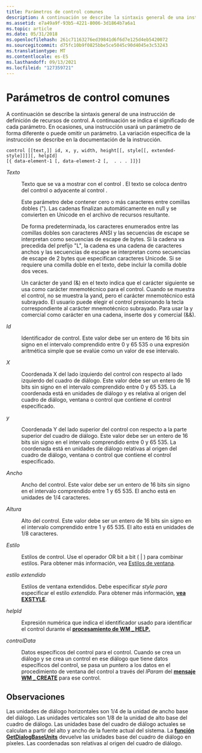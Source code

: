 ```yaml
---
title: Parámetros de control comunes
description: A continuación se describe la sintaxis general de una instrucción de definición de recursos de control.
ms.assetid: e7a49a9f-93b5-4221-8006-3d1864b7a6a1
ms.topic: article
ms.date: 05/31/2018
ms.openlocfilehash: 261c71163276ed39841d6f6d7e125d4eb5420072
ms.sourcegitcommit: d75fc10b9f0825bbe5ce5045c90d4045e3c53243
ms.translationtype: MT
ms.contentlocale: es-ES
ms.lasthandoff: 09/13/2021
ms.locfileid: "127359721"
---
```

# <a name="common-control-parameters"></a>Parámetros de control comunes

A continuación se describe la sintaxis general de una instrucción de definición de recursos de control. A continuación se indica el significado de cada parámetro. En ocasiones, una instrucción usará un parámetro de forma diferente o puede omitir un parámetro. La variación específica de la instrucción se describe en la documentación de la instrucción.

``` syntax
control [[text,]] id, x, y, width, height[[, style[[, extended-style]]]][, helpId]
[{ data-element-1 [, data-element-2 [,  . . . ]]}]
```

<dl> <dt>

<span id="text"></span><span id="TEXT"></span>*Texto*
</dt> <dd>

Texto que se va a mostrar con el control . El texto se coloca dentro del control o adyacente al control .

Este parámetro debe contener cero o más caracteres entre comillas dobles ("). Las cadenas finalizan automáticamente en null y se convierten en Unicode en el archivo de recursos resultante.

De forma predeterminada, los caracteres enumerados entre las comillas dobles son caracteres ANSI y las secuencias de escape se interpretan como secuencias de escape de bytes. Si la cadena va precedida del prefijo "L", la cadena es una cadena de caracteres anchos y las secuencias de escape se interpretan como secuencias de escape de 2 bytes que especifican caracteres Unicode. Si se requiere una comilla doble en el texto, debe incluir la comilla doble dos veces.

Un carácter de yand (&) en el texto indica que el carácter siguiente se usa como carácter mnemotécnico para el control. Cuando se muestra el control, no se muestra la yand, pero el carácter mnemotécnico está subrayado. El usuario puede elegir el control presionando la tecla correspondiente al carácter mnemotécnico subrayado. Para usar la y comercial como carácter en una cadena, inserte dos y comercial (&&).

</dd> <dt>

<span id="id"></span><span id="ID"></span>*Id*
</dt> <dd>

Identificador de control. Este valor debe ser un entero de 16 bits sin signo en el intervalo comprendido entre 0 y 65 535 o una expresión aritmética simple que se evalúe como un valor de ese intervalo.

</dd> <dt>

<span id="x"></span><span id="X"></span>*X*
</dt> <dd>

Coordenada X del lado izquierdo del control con respecto al lado izquierdo del cuadro de diálogo. Este valor debe ser un entero de 16 bits sin signo en el intervalo comprendido entre 0 y 65 535. La coordenada está en unidades de diálogo y es relativa al origen del cuadro de diálogo, ventana o control que contiene el control especificado.

</dd> <dt>

<span id="y"></span><span id="Y"></span>*y*
</dt> <dd>

Coordenada Y del lado superior del control con respecto a la parte superior del cuadro de diálogo. Este valor debe ser un entero de 16 bits sin signo en el intervalo comprendido entre 0 y 65 535. La coordenada está en unidades de diálogo relativas al origen del cuadro de diálogo, ventana o control que contiene el control especificado.

</dd> <dt>

<span id="width"></span><span id="WIDTH"></span>*Ancho*
</dt> <dd>

Ancho del control. Este valor debe ser un entero de 16 bits sin signo en el intervalo comprendido entre 1 y 65 535. El ancho está en unidades de 1/4 caracteres.

</dd> <dt>

<span id="height"></span><span id="HEIGHT"></span>*Altura*
</dt> <dd>

Alto del control. Este valor debe ser un entero de 16 bits sin signo en el intervalo comprendido entre 1 y 65 535. El alto está en unidades de 1/8 caracteres.

</dd> <dt>

<span id="style"></span><span id="STYLE"></span>*Estilo*
</dt> <dd>

Estilos de control. Use el operador OR bit a bit ( \| ) para combinar estilos. Para obtener más información, vea [Estilos de ventana](../winmsg/window-styles.md).

</dd> <dt>

<span id="extended-style"></span><span id="EXTENDED-STYLE"></span>*estilo extendido*
</dt> <dd>

Estilos de ventana extendidos. Debe especificar *style para* especificar el estilo *extendido.* Para obtener más información, [**vea EXSTYLE**](exstyle-statement.md).

</dd> <dt>

<span id="helpId"></span><span id="helpid"></span><span id="HELPID"></span>*helpId*
</dt> <dd>

Expresión numérica que indica el identificador usado para identificar el control durante el [**procesamiento de WM \_ HELP.**](../shell/wm-help.md)

</dd> <dt>

<span id="controlData"></span><span id="controldata"></span><span id="CONTROLDATA"></span>*controlData*
</dt> <dd>

Datos específicos del control para el control. Cuando se crea un diálogo y se crea un control en ese diálogo que tiene datos específicos del control, se pasa un puntero a los datos en el procedimiento de ventana del control a través del *lParam* del [**mensaje WM \_ CREATE**](../winmsg/wm-create.md) para ese control.

</dd> </dl>

## <a name="remarks"></a>Observaciones

Las unidades de diálogo horizontales son 1/4 de la unidad de ancho base del diálogo. Las unidades verticales son 1/8 de la unidad de alto base del cuadro de diálogo. Las unidades base del cuadro de diálogo actuales se calculan a partir del alto y ancho de la fuente actual del sistema. La [**función GetDialogBaseUnits**](/windows/win32/api/winuser/nf-winuser-getdialogbaseunits) devuelve las unidades base del cuadro de diálogo en píxeles. Las coordenadas son relativas al origen del cuadro de diálogo.

 

 